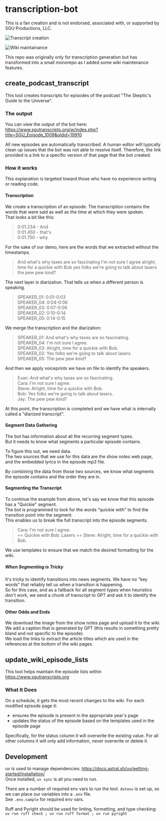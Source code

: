 # transcription-bot

This is a fan creation and is not endorsed, associated with, or supported by SGU Productions, LLC.<br>

![Transcript creation](https://cronitor.io/badges/2CcGJX/production/TepOa29Ms8vPgIhqhWnOkh3SQic.svg)

![Wiki maintainance](https://cronitor.io/badges/8PyGO2/production/rt1gMVYWjLdKlQR6znQGl6RYUvA.svg)

This repo was originally only for transcription generation but has transformed into a small monorepo as I added some wiki maintenance features.<br>

## create_podcast_transcript

This tool creates transcripts for episodes of the podcast "The Skeptic's Guide to the Universe".<br>

### The output

You can view the output of the bot here: <https://www.sgutranscripts.org/w/index.php?title=SGU_Episode_1009&oldid=19910>

All new episodes are automatically transcribed. A human editor will typically clean up issues that the bot was not able to resolve itself.
Therefore, the link provided is a link to a specific version of that page that the bot created.

### How it works

This explanation is targeted toward those who have no experience writing or reading code.<br>

#### Transcription

We create a transcription of an episode. The transcription contains the words that were said as well as the time at which they were spoken.<br>
That looks a bit like this:

> 0:01.234 - And<br>
> 0:01.450 - that's<br>
> 0:01.750 - why<br>

For the sake of our demo, here are the words that we extracted without the timestamps.<br>

> And what's why taxes are so fascinating I'm not sure I agree alright, time for a quickie with Bob yes folks we're going to talk about lasers the pew pew kind?

The next layer is diarization. That tells us when a different person is speaking.<br>

> SPEAKER_01: 0:01-0:03<br>
> SPEAKER_04: 0:04-0:06<br>
> SPEAKER_03: 0:07-0:09<br>
> SPEAKER_02: 0:10-0:14<br>
> SPEAKER_05: 0:14-0:15<br>

We merge the transcription and the diarization:

> SPEAKER_01: And what's why taxes are so fascinating.<br>
> SPEAKER_04: I'm not sure I agree.<br>
> SPEAKER_03: Alright, time for a quickie with Bob.<br>
> SPEAKER_02: Yes folks we're going to talk about lasers.<br>
> SPEAKER_05: The pew pew kind?<br>

And then we apply voiceprints we have on file to identify the speakers.

> Evan: And what's why taxes are so fascinating.<br>
> Cara: I'm not sure I agree.<br>
> Steve: Alright, time for a quickie with Bob.<br>
> Bob: Yes folks we're going to talk about lasers.<br>
> Jay: The pew pew kind?<br>

At this point, the transcription is completed and we have what is internally called a "diarized transcript".<br>

#### Segment Data Gathering

The bot has information about all the recurring segment types.<br>
But it needs to know what segments a particular episode contains.<br>

To figure this out, we need data.<br>
The two sources that we use for this data are the show notes web page, and the embedded lyrics in the episode mp3 file.<br>

By combining the data from those two sources, we know what segments the episode contains and the order they are in.<br>

#### Segmenting the Transcript

To continue the example from above, let's say we know that this episode has a "Quickie" segment.<br>
The bot is programmed to look for the words "quickie with" to find the transition point into the segment.<br>
This enables us to break the full transcript into the episode segments.<br>

> Cara: I'm not sure I agree.<br>
> == Quickie with Bob: Lasers ==
> Steve: Alright, time for a quickie with Bob.<br>

We use templates to ensure that we match the desired formatting for the wiki.

##### When Segmenting is Tricky

It's tricky to identify transitions into news segments. We have no "key words" that reliably tell us when a transition is happening.<br>
So for this case, and as a fallback for all segment types when heuristics don't work, we send a chunk of transcript to GPT and ask it to identify the transition.<br>

#### Other Odds and Ends

We download the image from the show notes page and upload it to the wiki. We add a caption that is generated by GPT
(this results in something pretty bland and not specific to the episode).<br>
We load the links to extract the article titles which are used in the references at the bottom of the wiki pages.<br>

## update_wiki_episode_lists

This tool helps maintain the episode lists within <https://www.sgutranscripts.org><br>

### What It Does

On a schedule, it gets the most recent changes to the wiki.
For each modified episode page it:

- ensures the episode is present in the appropriate year's page
- updates the status of the episode based on the templates used in the episode page

Specifically, for the status column it will overwrite the existing value. For all other columns it will only add information, never overwrite or delete it.

## Development

uv is used to manage dependencies: <https://docs.astral.sh/uv/getting-started/installation/><br>
Once installed, `uv sync` is all you need to run.

There are a number of required env vars to run the tool. `dotenv` is set up, so we can place our variables into a `.env` file.<br>
See `.env.sample` for required env vars.<br>

Ruff and Pyright should be used for linting, formatting, and type checking: `uv run ruff check ; uv run ruff format ; uv run pyright`
